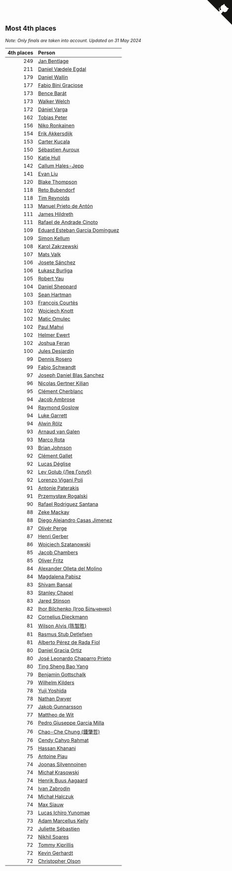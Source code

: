 ## Most 4th places

*Note: Only finals are taken into account.*
*Updated on 31 May 2024*

| 4th places | Person |
| ---: | :--- |
| 249 | [Jan Bentlage](https://www.worldcubeassociation.org/persons/2010BENT01) |
| 211 | [Daniel Vædele Egdal](https://www.worldcubeassociation.org/persons/2013EGDA01) |
| 179 | [Daniel Wallin](https://www.worldcubeassociation.org/persons/2013WALL03) |
| 177 | [Fabio Bini Graciose](https://www.worldcubeassociation.org/persons/2010GRAC02) |
| 173 | [Bence Barát](https://www.worldcubeassociation.org/persons/2008BARA01) |
| 173 | [Walker Welch](https://www.worldcubeassociation.org/persons/2011WELC01) |
| 172 | [Dániel Varga](https://www.worldcubeassociation.org/persons/2008VARG01) |
| 162 | [Tobias Peter](https://www.worldcubeassociation.org/persons/2014PETE03) |
| 156 | [Niko Ronkainen](https://www.worldcubeassociation.org/persons/2010RONK01) |
| 154 | [Erik Akkersdijk](https://www.worldcubeassociation.org/persons/2005AKKE01) |
| 153 | [Carter Kucala](https://www.worldcubeassociation.org/persons/2015KUCA01) |
| 150 | [Sébastien Auroux](https://www.worldcubeassociation.org/persons/2008AURO01) |
| 150 | [Katie Hull](https://www.worldcubeassociation.org/persons/2010HULL01) |
| 142 | [Callum Hales-Jepp](https://www.worldcubeassociation.org/persons/2012HALE01) |
| 141 | [Evan Liu](https://www.worldcubeassociation.org/persons/2009LIUE01) |
| 120 | [Blake Thompson](https://www.worldcubeassociation.org/persons/2010THOM03) |
| 118 | [Reto Bubendorf](https://www.worldcubeassociation.org/persons/2012BUBE01) |
| 118 | [Tim Reynolds](https://www.worldcubeassociation.org/persons/2005REYN01) |
| 113 | [Manuel Prieto de Antón](https://www.worldcubeassociation.org/persons/2015ANTO04) |
| 111 | [James Hildreth](https://www.worldcubeassociation.org/persons/2009HILD01) |
| 111 | [Rafael de Andrade Cinoto](https://www.worldcubeassociation.org/persons/2007CINO01) |
| 109 | [Eduard Esteban García Domínguez](https://www.worldcubeassociation.org/persons/2011EDUA01) |
| 109 | [Simon Kellum](https://www.worldcubeassociation.org/persons/2016KELL12) |
| 108 | [Karol Zakrzewski](https://www.worldcubeassociation.org/persons/2014ZAKR01) |
| 107 | [Mats Valk](https://www.worldcubeassociation.org/persons/2007VALK01) |
| 106 | [Josete Sánchez](https://www.worldcubeassociation.org/persons/2015SANC18) |
| 106 | [Łukasz Burliga](https://www.worldcubeassociation.org/persons/2013BURL01) |
| 105 | [Robert Yau](https://www.worldcubeassociation.org/persons/2009YAUR01) |
| 104 | [Daniel Sheppard](https://www.worldcubeassociation.org/persons/2009SHEP01) |
| 103 | [Sean Hartman](https://www.worldcubeassociation.org/persons/2016HART02) |
| 103 | [François Courtès](https://www.worldcubeassociation.org/persons/2008COUR01) |
| 102 | [Wojciech Knott](https://www.worldcubeassociation.org/persons/2011KNOT01) |
| 102 | [Matic Omulec](https://www.worldcubeassociation.org/persons/2010OMUL02) |
| 102 | [Paul Mahvi](https://www.worldcubeassociation.org/persons/2012MAHV01) |
| 102 | [Helmer Ewert](https://www.worldcubeassociation.org/persons/2015EWER01) |
| 102 | [Joshua Feran](https://www.worldcubeassociation.org/persons/2011FERA01) |
| 100 | [Jules Desjardin](https://www.worldcubeassociation.org/persons/2010DESJ01) |
| 99 | [Dennis Rosero](https://www.worldcubeassociation.org/persons/2010ROSE03) |
| 99 | [Fabio Schwandt](https://www.worldcubeassociation.org/persons/2014SCHW02) |
| 97 | [Joseph Daniel Blas Sanchez](https://www.worldcubeassociation.org/persons/2016SANC08) |
| 96 | [Nicolas Gertner Kilian](https://www.worldcubeassociation.org/persons/2013GERT01) |
| 95 | [Clément Cherblanc](https://www.worldcubeassociation.org/persons/2014CHER05) |
| 94 | [Jacob Ambrose](https://www.worldcubeassociation.org/persons/2010AMBR01) |
| 94 | [Raymond Goslow](https://www.worldcubeassociation.org/persons/2014GOSL01) |
| 94 | [Luke Garrett](https://www.worldcubeassociation.org/persons/2017GARR05) |
| 94 | [Alwin Rölz](https://www.worldcubeassociation.org/persons/2016ROLZ01) |
| 93 | [Arnaud van Galen](https://www.worldcubeassociation.org/persons/2006GALE01) |
| 93 | [Marco Rota](https://www.worldcubeassociation.org/persons/2009ROTA01) |
| 93 | [Brian Johnson](https://www.worldcubeassociation.org/persons/2013JOHN10) |
| 92 | [Clément Gallet](https://www.worldcubeassociation.org/persons/2004GALL02) |
| 92 | [Lucas Déglise](https://www.worldcubeassociation.org/persons/2015DEGL01) |
| 92 | [Lev Golub (Лев Голуб)](https://www.worldcubeassociation.org/persons/2014HOLU01) |
| 92 | [Lorenzo Vigani Poli](https://www.worldcubeassociation.org/persons/2007POLI01) |
| 91 | [Antonie Paterakis](https://www.worldcubeassociation.org/persons/2012PATE01) |
| 91 | [Przemysław Rogalski](https://www.worldcubeassociation.org/persons/2013ROGA02) |
| 90 | [Rafael Rodriguez Santana](https://www.worldcubeassociation.org/persons/2012SANT12) |
| 88 | [Zeke Mackay](https://www.worldcubeassociation.org/persons/2015MACK06) |
| 88 | [Diego Alejandro Casas Jimenez](https://www.worldcubeassociation.org/persons/2014JIME05) |
| 87 | [Olivér Perge](https://www.worldcubeassociation.org/persons/2007PERG01) |
| 87 | [Henri Gerber](https://www.worldcubeassociation.org/persons/2014GERB01) |
| 86 | [Wojciech Szatanowski](https://www.worldcubeassociation.org/persons/2011SZAT01) |
| 85 | [Jacob Chambers](https://www.worldcubeassociation.org/persons/2017CHAM09) |
| 85 | [Oliver Fritz](https://www.worldcubeassociation.org/persons/2014FRIT02) |
| 84 | [Alexander Olleta del Molino](https://www.worldcubeassociation.org/persons/2008OLLE01) |
| 84 | [Magdalena Pabisz](https://www.worldcubeassociation.org/persons/2017PABI01) |
| 83 | [Shivam Bansal](https://www.worldcubeassociation.org/persons/2011BANS02) |
| 83 | [Stanley Chapel](https://www.worldcubeassociation.org/persons/2016CHAP04) |
| 83 | [Jared Stinson](https://www.worldcubeassociation.org/persons/2014STIN01) |
| 82 | [Ihor Bilchenko (Ігор Більченко)](https://www.worldcubeassociation.org/persons/2011BILC01) |
| 82 | [Cornelius Dieckmann](https://www.worldcubeassociation.org/persons/2009DIEC01) |
| 81 | [Wilson Alvis (陈智胜)](https://www.worldcubeassociation.org/persons/2011ALVI01) |
| 81 | [Rasmus Stub Detlefsen](https://www.worldcubeassociation.org/persons/2014DETL01) |
| 81 | [Alberto Pérez de Rada Fiol](https://www.worldcubeassociation.org/persons/2011FIOL01) |
| 80 | [Daniel Gracia Ortiz](https://www.worldcubeassociation.org/persons/2009ORTI01) |
| 80 | [José Leonardo Chaparro Prieto](https://www.worldcubeassociation.org/persons/2011CHAP01) |
| 80 | [Ting Sheng Bao Yang](https://www.worldcubeassociation.org/persons/2008BAOY01) |
| 79 | [Benjamin Gottschalk](https://www.worldcubeassociation.org/persons/2016GOTT01) |
| 79 | [Wilhelm Kilders](https://www.worldcubeassociation.org/persons/2010KILD02) |
| 78 | [Yuji Yoshida](https://www.worldcubeassociation.org/persons/2015YOSH01) |
| 78 | [Nathan Dwyer](https://www.worldcubeassociation.org/persons/2011DWYE02) |
| 77 | [Jakob Gunnarsson](https://www.worldcubeassociation.org/persons/2015GUNN01) |
| 77 | [Mattheo de Wit](https://www.worldcubeassociation.org/persons/2015WITM01) |
| 76 | [Pedro Giuseppe Garcia Milla](https://www.worldcubeassociation.org/persons/2016MILL07) |
| 76 | [Chao-Che Chung (鍾肇哲)](https://www.worldcubeassociation.org/persons/2012CHON03) |
| 76 | [Cendy Cahyo Rahmat](https://www.worldcubeassociation.org/persons/2010RAHM02) |
| 75 | [Hassan Khanani](https://www.worldcubeassociation.org/persons/2018KHAN26) |
| 75 | [Antoine Piau](https://www.worldcubeassociation.org/persons/2008PIAU01) |
| 74 | [Joonas Silvennoinen](https://www.worldcubeassociation.org/persons/2016SILV07) |
| 74 | [Michał Krasowski](https://www.worldcubeassociation.org/persons/2013KRAS02) |
| 74 | [Henrik Buus Aagaard](https://www.worldcubeassociation.org/persons/2006BUUS01) |
| 74 | [Ivan Zabrodin](https://www.worldcubeassociation.org/persons/2012ZABR01) |
| 74 | [Michał Halczuk](https://www.worldcubeassociation.org/persons/2006HALC01) |
| 74 | [Max Siauw](https://www.worldcubeassociation.org/persons/2017SIAU02) |
| 73 | [Lucas Ichiro Yunomae](https://www.worldcubeassociation.org/persons/2014YUNO01) |
| 73 | [Adam Marcellus Kelly](https://www.worldcubeassociation.org/persons/2016KELL10) |
| 72 | [Juliette Sébastien](https://www.worldcubeassociation.org/persons/2014SEBA01) |
| 72 | [Nikhil Soares](https://www.worldcubeassociation.org/persons/2015SOAR01) |
| 72 | [Tommy Kiprillis](https://www.worldcubeassociation.org/persons/2014KIPR01) |
| 72 | [Kevin Gerhardt](https://www.worldcubeassociation.org/persons/2013GERH01) |
| 72 | [Christopher Olson](https://www.worldcubeassociation.org/persons/2009OLSO01) |


<a href="https://github.com/jonatanklosko/wca_statistics" class="github-corner" aria-label="View source on Github"><svg width="80" height="80" viewBox="0 0 250 250" style="fill:#151513; color:#fff; position: absolute; top: 0; border: 0; right: 0;" aria-hidden="true"><path d="M0,0 L115,115 L130,115 L142,142 L250,250 L250,0 Z"></path><path d="M128.3,109.0 C113.8,99.7 119.0,89.6 119.0,89.6 C122.0,82.7 120.5,78.6 120.5,78.6 C119.2,72.0 123.4,76.3 123.4,76.3 C127.3,80.9 125.5,87.3 125.5,87.3 C122.9,97.6 130.6,101.9 134.4,103.2" fill="currentColor" style="transform-origin: 130px 106px;" class="octo-arm"></path><path d="M115.0,115.0 C114.9,115.1 118.7,116.5 119.8,115.4 L133.7,101.6 C136.9,99.2 139.9,98.4 142.2,98.6 C133.8,88.0 127.5,74.4 143.8,58.0 C148.5,53.4 154.0,51.2 159.7,51.0 C160.3,49.4 163.2,43.6 171.4,40.1 C171.4,40.1 176.1,42.5 178.8,56.2 C183.1,58.6 187.2,61.8 190.9,65.4 C194.5,69.0 197.7,73.2 200.1,77.6 C213.8,80.2 216.3,84.9 216.3,84.9 C212.7,93.1 206.9,96.0 205.4,96.6 C205.1,102.4 203.0,107.8 198.3,112.5 C181.9,128.9 168.3,122.5 157.7,114.1 C157.9,116.9 156.7,120.9 152.7,124.9 L141.0,136.5 C139.8,137.7 141.6,141.9 141.8,141.8 Z" fill="currentColor" class="octo-body"></path></svg></a><style>.github-corner:hover .octo-arm{animation:octocat-wave 560ms ease-in-out}@keyframes octocat-wave{0%,100%{transform:rotate(0)}20%,60%{transform:rotate(-25deg)}40%,80%{transform:rotate(10deg)}}@media (max-width:500px){.github-corner:hover .octo-arm{animation:none}.github-corner .octo-arm{animation:octocat-wave 560ms ease-in-out}}</style>
